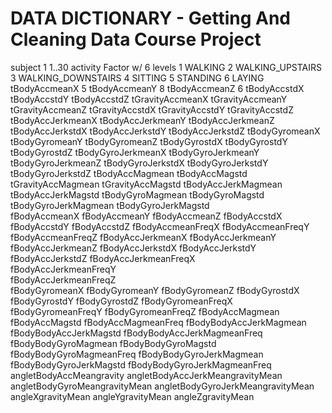   DATA DICTIONARY - Getting And Cleaning Data Course Project
  ==========================================================

 subject 1
 				1..30
 activity
 			Factor w/ 6 levels 
 			1 WALKING
			2 WALKING_UPSTAIRS
			3 WALKING_DOWNSTAIRS
			4 SITTING
			5 STANDING
			6 LAYING
 tBodyAccmeanX 5
 tBodyAccmeanY 8
 tBodyAccmeanZ 6
 tBodyAccstdX
 tBodyAccstdY
 tBodyAccstdZ
 tGravityAccmeanX
 tGravityAccmeanY
 tGravityAccmeanZ
 tGravityAccstdX
 tGravityAccstdY
 tGravityAccstdZ
 tBodyAccJerkmeanX
 tBodyAccJerkmeanY 
 tBodyAccJerkmeanZ
 tBodyAccJerkstdX
 tBodyAccJerkstdY
 tBodyAccJerkstdZ
 tBodyGyromeanX
 tBodyGyromeanY
 tBodyGyromeanZ
 tBodyGyrostdX
 tBodyGyrostdY
 tBodyGyrostdZ
 tBodyGyroJerkmeanX
 tBodyGyroJerkmeanY
 tBodyGyroJerkmeanZ
 tBodyGyroJerkstdX
 tBodyGyroJerkstdY
 tBodyGyroJerkstdZ
 tBodyAccMagmean
 tBodyAccMagstd
 tGravityAccMagmean
 tGravityAccMagstd
 tBodyAccJerkMagmean
 tBodyAccJerkMagstd
 tBodyGyroMagmean
 tBodyGyroMagstd
 tBodyGyroJerkMagmean 
 tBodyGyroJerkMagstd                     
 fBodyAccmeanX
 fBodyAccmeanY
 fBodyAccmeanZ
 fBodyAccstdX
 fBodyAccstdY
 fBodyAccstdZ
 fBodyAccmeanFreqX
 fBodyAccmeanFreqY
 fBodyAccmeanFreqZ
 fBodyAccJerkmeanX
 fBodyAccJerkmeanY
 fBodyAccJerkmeanZ
 fBodyAccJerkstdX
 fBodyAccJerkstdY
 fBodyAccJerkstdZ
 fBodyAccJerkmeanFreqX                   
 fBodyAccJerkmeanFreqY                   
 fBodyAccJerkmeanFreqZ                   
 fBodyGyromeanX
 fBodyGyromeanY
 fBodyGyromeanZ
 fBodyGyrostdX
 fBodyGyrostdY
 fBodyGyrostdZ
 fBodyGyromeanFreqX
 fBodyGyromeanFreqY
 fBodyGyromeanFreqZ
 fBodyAccMagmean
 fBodyAccMagstd
 fBodyAccMagmeanFreq
 fBodyBodyAccJerkMagmean
 fBodyBodyAccJerkMagstd
 fBodyBodyAccJerkMagmeanFreq
 fBodyBodyGyroMagmean
 fBodyBodyGyroMagstd
 fBodyBodyGyroMagmeanFreq
 fBodyBodyGyroJerkMagmean
 fBodyBodyGyroJerkMagstd
 fBodyBodyGyroJerkMagmeanFreq
 angletBodyAccMeangravity
 angletBodyAccJerkMeangravityMean
 angletBodyGyroMeangravityMean
 angletBodyGyroJerkMeangravityMean
 angleXgravityMean
 angleYgravityMean
 angleZgravityMean
